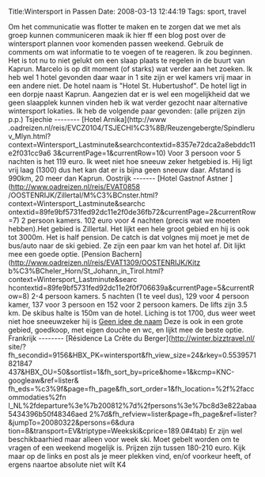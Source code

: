 Title:Wintersport in Passen
Date: 2008-03-13 12:44:19
Tags: sport, travel

Om het communicatie was flotter te maken en te zorgen dat we met als groep
kunnen communiceren maak ik hier ff een blog post over de wintersport plannen
voor komenden passen weekend. Gebruik de comments om wat informatie to te
voegen of te reageren. Ik zou beginnen. Het is tot nu to niet gelukt om een
slaap plaats te regelen in de buurt van Kaprun. Marcelo is op dit moment (of
starks) wat verder aan het zoeken. Ik heb wel 1 hotel gevonden daar waar in 1
site zijn er wel kamers vrij maar in een andere niet. De hotel naam is "Hotel
St. Hubertushof". De hotel ligt in een dorpje naast Kaprun. Aangezien dat er
is wel een mogelijkheid dat we geen slaapplek kunnen vinden heb ik wat verder
gezocht naar alternative wintersport lokaties. Ik heb de volgende paar
gevonden: (alle prijzen zijn p.p.) Tsjechie -------- [Hotel Arnika](http://www
.oadreizen.nl/reis/EVCZ0104/TSJECHI%C3%8B/Reuzengebergte/Spindleruv_Mlyn.html?
context=Wintersport_Lastminute&searchcontextid=8357e72dca2a8ebddc11e2f031cc9a6
3&currentPage=1&currentRow=10) Voor 3 persoon voor 5 nachten is het 119 euro.
Ik weet niet hoe sneeuw zeker hetgebied is. Hij ligt vrij laag (1300) dus het
kan dat er is bijna geen sneeuw daar. Afstand is 990km, 20 meer dan Kaprun.
Oostrijk ------- [Hotel Gastnof Astner ](http://www.oadreizen.nl/reis/EVAT0858
/OOSTENRIJK/Zillertal/M%C3%BCnster.html?context=Wintersport_Lastminute&searchc
ontextid=89fe9bf5731fed92dc11e2f0de36fb72&currentPage=2&currentRow=7) 2
persoon kamers. 102 euro voor 4 nachten (precis wat we moeten hebben).Het
gebied is Zillertal. Het lijkt een hele groot gebied en hij is ook tot 3000m.
Het is half pension. De catch is dat volgnes mij moet je met de bus/auto naar
de ski gebied. Ze zijn een paar km van het hotel af. Dit lijkt mee een goede
optie. [Pension Bachern](http://www.oadreizen.nl/reis/EVAT1309/OOSTENRIJK/Kitz
b%C3%BCheler_Horn/St_Johann_in_Tirol.html?context=Wintersport_Lastminute&searc
hcontextid=89fe9bf5731fed92dc11e2f0f706639a&currentPage=5&currentRow=8) 2-4
persoon kamers. 5 nachten (1 te veel dus), 129 voor 4 persoon kamer, 137 voor
3 persoon en 152 voor 2 persoon kamers. De lifts zijn 3.5 km. De skibus halte
is 150m van de hotel. Liching is tot 1700, dus weer weet niet hoe sneeuwzeker
hij is [Geen idee de naam](http://feratel-finkenberg.concentrator.net/show_hotelroom.asp?ID=79005987) Deze is ook in een
grote gebied, goedkoop, met eigen douche en wc, en lijkt mee de beste optie.
Frankrijk -------- [Résidence La Crête du Berger](http://winter.bizztravel.nl/
site/?fh_secondid=9156&HBX_PK=wintersport&fh_view_size=24&rkey=0.5539571821847
437&HBX_OU=50&sortlist=1&fh_sort_by=price&home=1&kcmp=KNC-googleaw&ref=lister&
fh_eds=%c3%9f&page=fh_page&fh_sort_order=1&fh_location=%2f%2faccommodaties%2fn
l_NL%2fdeparture%3e%7b200812%7d%2fpersons%3e%7bc8d3e822abaa5434396b50f48346aed
2%7d&fh_refview=lister&page=fh_page&ref=lister?&jumpTo=20080322&persons=6&dura
tion=8&transport=EV&triptype=Weekski&cprice=189.0#4tab) Er zijn wel
beschikbaarhied maar alleen voor week ski. Moet gebelt worden om te vragen of
een weekend mogelijk is. Prijzen zijn tussen 180-210 euro. Kijk maar op de
links en post als je meer plekken vind, en/of voorkeur heeft, of ergens
naartoe absolute niet wilt K4

